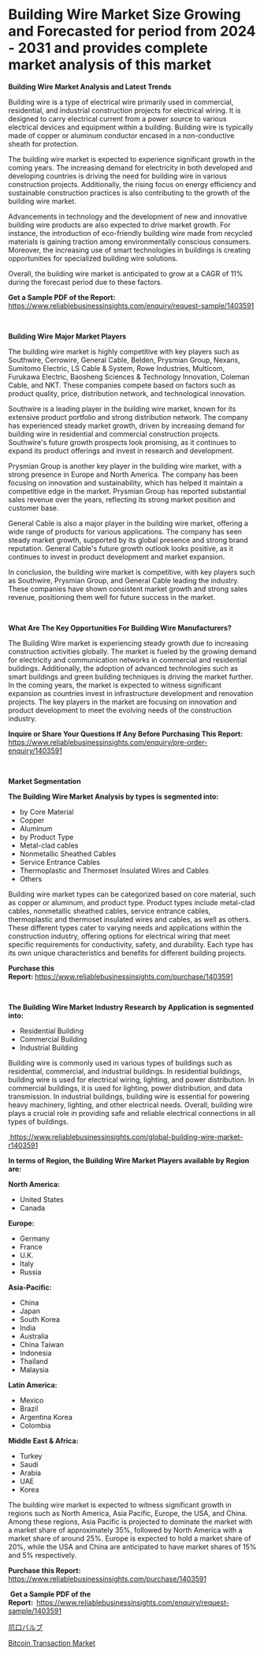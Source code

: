 <p><h1>Building Wire Market Size Growing and Forecasted for period from 2024 - 2031 and provides complete market analysis of this market</h1></p><p><strong>Building Wire Market Analysis and Latest Trends</strong></p>
<p><p>Building wire is a type of electrical wire primarily used in commercial, residential, and industrial construction projects for electrical wiring. It is designed to carry electrical current from a power source to various electrical devices and equipment within a building. Building wire is typically made of copper or aluminum conductor encased in a non-conductive sheath for protection.</p><p>The building wire market is expected to experience significant growth in the coming years. The increasing demand for electricity in both developed and developing countries is driving the need for building wire in various construction projects. Additionally, the rising focus on energy efficiency and sustainable construction practices is also contributing to the growth of the building wire market.</p><p>Advancements in technology and the development of new and innovative building wire products are also expected to drive market growth. For instance, the introduction of eco-friendly building wire made from recycled materials is gaining traction among environmentally conscious consumers. Moreover, the increasing use of smart technologies in buildings is creating opportunities for specialized building wire solutions.</p><p>Overall, the building wire market is anticipated to grow at a CAGR of 11% during the forecast period due to these factors.</p></p>
<p><strong>Get a Sample PDF of the Report:&nbsp;</strong> <a href="https://www.reliablebusinessinsights.com/enquiry/request-sample/1403591">https://www.reliablebusinessinsights.com/enquiry/request-sample/1403591</a></p>
<p>&nbsp;</p>
<p><strong>Building Wire Major Market Players</strong></p>
<p><p>The building wire market is highly competitive with key players such as Southwire, Cerrowire, General Cable, Belden, Prysmian Group, Nexans, Sumitomo Electric, LS Cable & System, Rowe Industries, Multicom, Furukawa Electric, Baosheng Sciences & Technology Innovation, Coleman Cable, and NKT. These companies compete based on factors such as product quality, price, distribution network, and technological innovation.</p><p>Southwire is a leading player in the building wire market, known for its extensive product portfolio and strong distribution network. The company has experienced steady market growth, driven by increasing demand for building wire in residential and commercial construction projects. Southwire's future growth prospects look promising, as it continues to expand its product offerings and invest in research and development.</p><p>Prysmian Group is another key player in the building wire market, with a strong presence in Europe and North America. The company has been focusing on innovation and sustainability, which has helped it maintain a competitive edge in the market. Prysmian Group has reported substantial sales revenue over the years, reflecting its strong market position and customer base.</p><p>General Cable is also a major player in the building wire market, offering a wide range of products for various applications. The company has seen steady market growth, supported by its global presence and strong brand reputation. General Cable's future growth outlook looks positive, as it continues to invest in product development and market expansion.</p><p>In conclusion, the building wire market is competitive, with key players such as Southwire, Prysmian Group, and General Cable leading the industry. These companies have shown consistent market growth and strong sales revenue, positioning them well for future success in the market.</p></p>
<p>&nbsp;</p>
<p><strong>What Are The Key Opportunities For Building Wire Manufacturers?</strong></p>
<p><p>The Building Wire market is experiencing steady growth due to increasing construction activities globally. The market is fueled by the growing demand for electricity and communication networks in commercial and residential buildings. Additionally, the adoption of advanced technologies such as smart buildings and green building techniques is driving the market further. In the coming years, the market is expected to witness significant expansion as countries invest in infrastructure development and renovation projects. The key players in the market are focusing on innovation and product development to meet the evolving needs of the construction industry.</p></p>
<p><strong>Inquire or Share Your Questions If Any Before Purchasing This Report:</strong> <a href="https://www.reliablebusinessinsights.com/enquiry/pre-order-enquiry/1403591">https://www.reliablebusinessinsights.com/enquiry/pre-order-enquiry/1403591</a></p>
<p>&nbsp;</p>
<p><strong>Market Segmentation</strong></p>
<p><strong>The Building Wire Market Analysis by types is segmented into:</strong></p>
<p><ul><li>by Core Material</li><li>Copper</li><li>Aluminum</li><li>by Product Type</li><li>Metal-clad cables</li><li>Nonmetallic Sheathed Cables</li><li>Service Entrance Cables</li><li>Thermoplastic and Thermoset Insulated Wires and Cables</li><li>Others</li></ul></p>
<p><p>Building wire market types can be categorized based on core material, such as copper or aluminum, and product type. Product types include metal-clad cables, nonmetallic sheathed cables, service entrance cables, thermoplastic and thermoset insulated wires and cables, as well as others. These different types cater to varying needs and applications within the construction industry, offering options for electrical wiring that meet specific requirements for conductivity, safety, and durability. Each type has its own unique characteristics and benefits for different building projects.</p></p>
<p><strong>Purchase this Report:&nbsp;</strong><a href="https://www.reliablebusinessinsights.com/purchase/1403591">https://www.reliablebusinessinsights.com/purchase/1403591</a></p>
<p>&nbsp;</p>
<p><strong>The Building Wire Market Industry Research by Application is segmented into:</strong></p>
<p><ul><li>Residential Building</li><li>Commercial Building</li><li>Industrial Building</li></ul></p>
<p><p>Building wire is commonly used in various types of buildings such as residential, commercial, and industrial buildings. In residential buildings, building wire is used for electrical wiring, lighting, and power distribution. In commercial buildings, it is used for lighting, power distribution, and data transmission. In industrial buildings, building wire is essential for powering heavy machinery, lighting, and other electrical needs. Overall, building wire plays a crucial role in providing safe and reliable electrical connections in all types of buildings.</p></p>
<p><a href="https://www.reliablebusinessinsights.com/global-building-wire-market-r1403591">&nbsp;https://www.reliablebusinessinsights.com/global-building-wire-market-r1403591</a></p>
<p><strong>In terms of Region, the Building Wire Market Players available by Region are:</strong></p>
<p>
    <p> <strong> North America: </strong>
        <ul>
            <li>United States</li>
            <li>Canada</li>
        </ul>
        </p> 
    <p> <strong> Europe: </strong>
        <ul>
            <li>Germany</li>
            <li>France</li>
            <li>U.K.</li>
            <li>Italy</li>
            <li>Russia</li>
        </ul>
        </p> 
    <p> <strong> Asia-Pacific: </strong>
        <ul>
            <li>China</li>
            <li>Japan</li>
            <li>South Korea</li>
            <li>India</li>
            <li>Australia</li>
            <li>China Taiwan</li>
            <li>Indonesia</li>
            <li>Thailand</li>
            <li>Malaysia</li>
        </ul>
        </p> 
    <p> <strong> Latin America: </strong>
        <ul>
            <li>Mexico</li>
            <li>Brazil</li>
            <li>Argentina Korea</li>
            <li>Colombia</li>
        </ul>
        </p> 
    <p> <strong> Middle East & Africa: </strong>
        <ul>
            <li>Turkey</li>
            <li>Saudi</li>
            <li>Arabia</li>
            <li>UAE</li>
            <li>Korea</li>
        </ul>
    </p>
    </p>
<p><p>The building wire market is expected to witness significant growth in regions such as North America, Asia Pacific, Europe, the USA, and China. Among these regions, Asia Pacific is projected to dominate the market with a market share of approximately 35%, followed by North America with a market share of around 25%. Europe is expected to hold a market share of 20%, while the USA and China are anticipated to have market shares of 15% and 5% respectively.</p></p>
<p><strong>Purchase this Report: </strong><a href="https://www.reliablebusinessinsights.com/purchase/1403591">https://www.reliablebusinessinsights.com/purchase/1403591</a></p>
<p>&nbsp;<strong>Get a Sample PDF of the Report:&nbsp;&nbsp;</strong><a href="https://www.reliablebusinessinsights.com/enquiry/request-sample/1403591">https://www.reliablebusinessinsights.com/enquiry/request-sample/1403591</a></p>
<p><strong></strong></p>
<p><p><a href="https://github.com/pepo3k/Market-Research-Report-List-2/blob/main/9393702185695.md">坑口バルブ</a></p><p><a href="https://issuu.com/reportprime-2/docs/bitcoin-transaction-market-size-2030.pptx">Bitcoin Transaction Market</a></p></p>